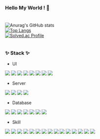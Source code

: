 
### Hello My World ! 👋

<!--
**Jeonghyeon-Ryu/Jeonghyeon-Ryu** is a ✨ _special_ ✨ repository because its `README.md` (this file) appears on your GitHub profile.

Here are some ideas to get you started:

- 🔭 I’m currently working on ...
- 🌱 I’m currently learning ...
- 👯 I’m looking to collaborate on ...
- 🤔 I’m looking for help with ...
- 💬 Ask me about ...
- 📫 How to reach me: ...
- 😄 Pronouns: ...
- ⚡ Fun fact: ...
-->
#

  ![Anurag's GitHub stats](https://github-readme-stats.vercel.app/api?username=Jeonghyeon-Ryu&show_icons=true&theme=tokyonight) <br>
  [![Top Langs](https://github-readme-stats.vercel.app/api/top-langs/?username=Jeonghyeon-Ryu&layout=compact)](https://github.com/anuraghazra/github-readme-stats) <br>
  [![Solved.ac Profile](http://mazassumnida.wtf/api/v2/generate_badge?boj=vxxv123)](https://solved.ac/vxxv123)
#


### :sparkles: Stack :sparkles:
  - UI
  
  <div>
    <img src="https://img.shields.io/badge/javascript-F7DF1E?style=for-the-badge&logo=javascript&logoColor=black">
    <img src="https://img.shields.io/badge/jquery-0769AD?style=for-the-badge&logo=jquery&logoColor=white">
    <img src="https://img.shields.io/badge/vue.js-4FC08D?style=for-the-badge&logo=vue.js&logoColor=white">
    <img src="https://img.shields.io/badge/angular-DD0031?style=for-the-badge&logo=angular&logoColor=white">
    <img src="https://img.shields.io/badge/html-E34F26?style=for-the-badge&logo=html5&logoColor=white">
    <img src="https://img.shields.io/badge/css-1572B6?style=for-the-badge&logo=css3&logoColor=white">
    <img src="https://img.shields.io/badge/bootstrap-7952B3?style=for-the-badge&logo=bootstrap&logoColor=white">
    <img src="https://img.shields.io/badge/react-black?style=for-the-badge&logo=react&logoColor=61DAFB">
  </div>
  
  - Server
  
  <div>
    <img src="https://img.shields.io/badge/JAVA-007396?style=for-the-badge&logo=java&logoColor=white">
    <img src="https://img.shields.io/badge/Spring-6DB33F?style=for-the-badge&logo=Spring&logoColor=white">
    <img src="https://img.shields.io/badge/AmazonAWS-232F3E?style=for-the-badge&logo=AmazonAWS&logoColor=white">
    <img src="https://img.shields.io/badge/apache tomcat-F8DC75?style=for-the-badge&logo=apachetomcat&logoColor=black">
  </div>
  
  - Database
  
  <div>
    <img src="https://img.shields.io/badge/oracle-F80000?style=for-the-badge&logo=oracle&logoColor=white">
    <img src="https://img.shields.io/badge/MySQL-4479A1?style=for-the-badge&logo=MySQL&logoColor=white">
    <img src="https://img.shields.io/badge/MariaDB-003545?style=for-the-badge&logo=MariaDB&logoColor=white">
    <img src="https://img.shields.io/badge/PostgreSQL-4169E1?style=for-the-badge&logo=PostgreSQL&logoColor=white">
    <img src="https://img.shields.io/badge/MongoDB-47A248?style=for-the-badge&logo=MongoDB&logoColor=white">
    <img src="https://img.shields.io/badge/ApacheHive-FDEE21?style=for-the-badge&logo=ApacheHive&logoColor=black">
    <img src="https://img.shields.io/badge/ApacheHadoop-66CCFF?style=for-the-badge&logo=ApacheHadoop&logoColor=black">
  </div>
  
  - Skill
  
  <div>
    <img src="https://img.shields.io/badge/c-A8B9CC?style=for-the-badge&logo=C&logoColor=white">
    <img src="https://img.shields.io/badge/Python-3776AB?style=for-the-badge&logo=Python&logoColor=white">
    <img src="https://img.shields.io/badge/NumPy-013243?style=for-the-badge&logo=NumPy&logoColor=white">
    <img src="https://img.shields.io/badge/PyTorch-EE4C2C?style=for-the-badge&logo=PyTorch&logoColor=white">
    <img src="https://img.shields.io/badge/scikitlearn-F7931E?style=for-the-badge&logo=scikitlearn&logoColor=white">
    <img src="https://img.shields.io/badge/Jupyter-F37626?style=for-the-badge&logo=Jupyter&logoColor=white">
    <img src="https://img.shields.io/badge/ApacheKafka-231F20?style=for-the-badge&logo=ApacheKafka&logoColor=white">
    <img src="https://img.shields.io/badge/ApacheSpark-E25A1C?style=for-the-badge&logo=ApacheSpark&logoColor=white">
    <img src="https://img.shields.io/badge/jenkins-D24939?style=for-the-badge&logo=jenkins&logoColor=white">
    <img src="https://img.shields.io/badge/kubernetes-326CE5?style=for-the-badge&logo=kubernetes&logoColor=white">
    <img src="https://img.shields.io/badge/redhatopenshift-EE0000?style=for-the-badge&logo=redhatopenshift&logoColor=white">
    <img src="https://img.shields.io/badge/github-181717?style=for-the-badge&logo=github&logoColor=white">
    <img src="https://img.shields.io/badge/linux-FCC624?style=for-the-badge&logo=linux&logoColor=black">
    <img src="https://img.shields.io/badge/socket_io-010101?style=for-the-badge&logo=socketdotio&logoColor=white">
    <img src="https://img.shields.io/badge/redis-DC382D?style=for-the-badge&logo=redis&logoColor=white">
  </div>
